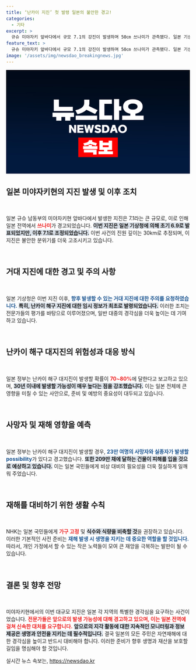 ```yaml
---
title: ‘난카이 지진’ 첫 발령 일본의 불안한 경고!
categories:
  - 기타
excerpt: >
  규슈 미야자키 앞바다에서 규모 7.1의 강진이 발생하며 50㎝ 쓰나미가 관측됐다. 일본 기상청은 거대 지진 경고를 발령하며 향후 30년 내 난카이 해구 대지진 위험을 경고했다. 지진 대비에 대한 긴급 권고가 이어지고 있는 상황! 클릭하여 더 알아보세요!
feature_text: >
  규슈 미야자키 앞바다에서 규모 7.1의 강진이 발생하며 50㎝ 쓰나미가 관측됐다. 일본 기상청은 거대 지진 경고를 발령하며 향후 30년 내 난카이 해구 대지진 위험을 경고했다. 지진 대비에 대한 긴급 권고가 이어지고 있는 상황! 클릭하여 더 알아보세요!
image: '/assets/img/newsdao_breakingnews.jpg'
---
```


<p><img src="/assets/img/newsdao_breakingnews.jpg" alt="bookingtag 속보" /></p>

<h2 data-ke-size="size26">일본 미야자키현의 지진 발생 및 이후 조치</h2>

<p data-ke-size="size16">&nbsp;</p>

<p>일본 규슈 남동부의 미야자키현 앞바다에서 발생한 지진은 7.1라는 큰 규모로, 이로 인해 일본 전역에서 <b><span style="color: #ee2323;">쓰나미</span></b>가 경고되었습니다. <b><span style="background-color: #21538527;">이번 지진은 일본 기상청에 의해 초기 6.9로 발표되었지만, 이후 7.1로 조정되었습니다.</span></b> 이번 사건의 진원 깊이는 30km로 추정되며, 이 지진은 불안한 분위기를 더욱 고조시키고 있습니다.</p>

<p data-ke-size="size16">&nbsp;</p>

<h2 data-ke-size="size26">거대 지진에 대한 경고 및 주의 사항</h2>

<p data-ke-size="size16">&nbsp;</p>

<p>일본 기상청은 이번 지진 이후, <b><span style="color: #1a5490;">향후 발생할 수 있는 거대 지진에 대한 주의를 요청하였습니다.</span></b> <b><span style="background-color: #21538527;">특히, 난카이 해구 지진에 대한 임시 정보가 최초로 발령되었습니다.</span></b> 이러한 조치는 전문가들의 평가를 바탕으로 이루어졌으며, 일반 대중의 경각심을 더욱 높이는 데 기여하고 있습니다.</p>

<p data-ke-size="size16">&nbsp;</p>

<h2 data-ke-size="size26">난카이 해구 대지진의 위험성과 대응 방식</h2>

<p data-ke-size="size16">&nbsp;</p>

<p>일본 정부는 난카이 해구 대지진이 발생할 확률이 <b><span style="color: #ee2323;">70~80%</b></span>에 달한다고 보고하고 있으며, <b><span style="background-color: #21538527;">30년 이내에 발생할 가능성이 매우 높다는 점을 강조했습니다.</span></b> 이는 일본 전체에 큰 영향을 미칠 수 있는 사안으로, 준비 및 예방의 중요성이 대두되고 있습니다.</p>

<p data-ke-size="size16">&nbsp;</p>

<h2 data-ke-size="size26">사망자 및 재해 영향을 예측</h2>

<p data-ke-size="size16">&nbsp;</p>

<p>일본 정부는 난카이 해구 대지진이 발생할 경우, <b><span style="color: #1a5490;">23만 여명의 사망자와 실종자가 발생할 possibility</span></b>가 있다고 경고했습니다. <b><span style="background-color: #21538527;">또한 209만 채에 달하는 건물이 피해를 입을 것으로 예상하고 있습니다.</span></b> 이는 일본 국민들에게 비상 대비의 필요성을 더욱 절실하게 일깨워 주었습니다.</p>

<p data-ke-size="size16">&nbsp;</p>

<h2 data-ke-size="size26">재해를 대비하기 위한 생활 수칙</h2>

<p data-ke-size="size16">&nbsp;</p>

<p>NHK는 일본 국민들에게 <b><span style="color: #ee2323;">가구 고정</b></span> 및 <b><span style="background-color: #21538527;">식수와 식량을 비축할 것</span></b>을 권장하고 있습니다. 이러한 기본적인 사전 준비는 <b><span style="color: #1a5490;">재해 발생 시 생명을 지키는 데 중요한 역할을 할 것입니다.</span></b> 따라서, 개인 가정에서 할 수 있는 작은 노력들이 모여 큰 재앙을 극복하는 발판이 될 수 있습니다.</p>

<p data-ke-size="size16">&nbsp;</p>

<h2 data-ke-size="size26">결론 및 향후 전망</h2>

<p data-ke-size="size16">&nbsp;</p>

<p>미야자키현에서의 이번 대규모 지진은 일본 각 지역의 특별한 경각심을 요구하는 사건이었습니다. <b><span style="color: #ee2323;">전문가들은 앞으로의 발생 가능성에 대해 경고하고 있으며, 이는 일본 전역에 걸쳐 신속한 대처를 요구합니다.</span></b> <b><span style="background-color: #21538527;">앞으로의 지각 활동에 대한 지속적인 모니터링과 정보 제공은 생명과 안전을 지키는 데 필수적입니다.</span></b> 결국 일본의 모든 주민은 자연재해에 대한 경각심을 높이고 반드시 대비해야 합니다. 이러한 준비가 향후 생명과 재산을 보호할 길임을 명심해야 할 것입니다.</p>
실시간 뉴스 속보는, <a href="https://newsdao.kr" rel="dofollow">https://newsdao.kr</a>


